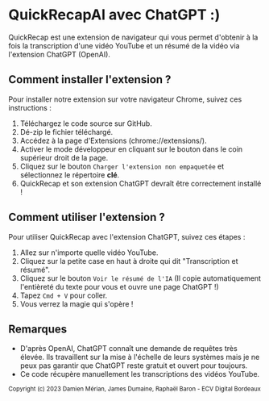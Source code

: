 # QuickRecapAI avec ChatGPT :)

QuickRecap est une extension de navigateur qui vous permet d'obtenir à la fois la transcription d'une vidéo YouTube et un résumé de la vidéo via l'extension ChatGPT (OpenAI).

## Comment installer l'extension ?

Pour installer notre extension sur votre navigateur Chrome, suivez ces instructions :

1. Téléchargez le code source sur GitHub.
2. Dé-zip le fichier téléchargé.
3. Accédez à la page d'Extensions (chrome://extensions/).
4. Activer le mode développeur en cliquant sur le bouton dans le coin supérieur droit de la page.
5. Cliquez sur le bouton `Charger l'extension non empaquetée` et sélectionnez le répertoire **clé**.
6. QuickRecap et son extension ChatGPT devraît être correctement installé !

## Comment utiliser l'extension ?

Pour utiliser QuickRecap avec l'extension ChatGPT, suivez ces étapes :

1. Allez sur n'importe quelle vidéo YouTube.
2. Cliquez sur la petite case en haut à droite qui dit "Transcription et résumé".
3. Cliquez sur le bouton `Voir le résumé de l'IA` (Il copie automatiquement l'entièreté du texte pour vous et ouvre une page ChatGPT !)
4. Tapez `Cmd + V` pour coller.
5. Vous verrez la magie qui s'opère !

## Remarques

- D'après OpenAI, ChatGPT connaît une demande de requêtes très élevée. Ils travaillent sur la mise à l'échelle de leurs systèmes mais je ne peux pas garantir que ChatGPT reste gratuit et ouvert pour toujours.
- Ce code récupère manuellement les transcriptions des vidéos YouTube.





<sub>Copyright (c) 2023 Damien Mérian, James Dumaine, Raphaël Baron - ECV Digital Bordeaux</sub>
